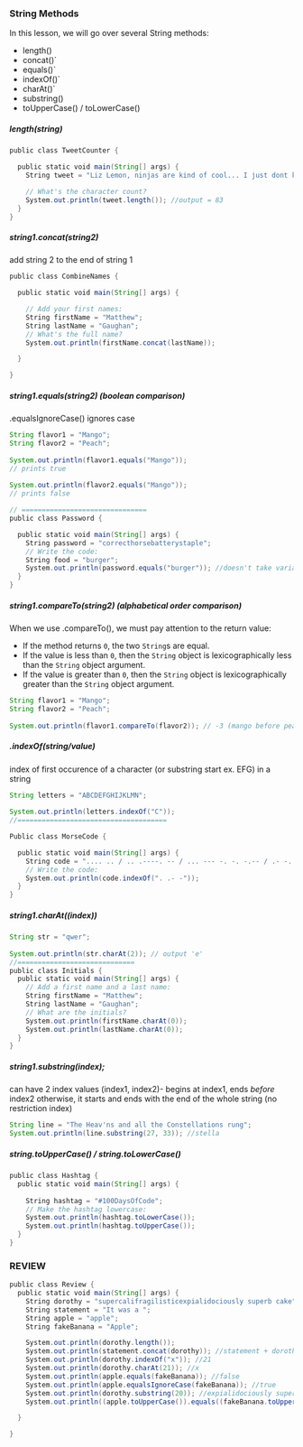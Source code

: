 ### String Methods
In this lesson, we will go over several String methods:
-   length() 
-   concat()`
-   equals()`
-   indexOf()`
-   charAt()`
-   substring()
-   toUpperCase() / toLowerCase()

##### length(string)
```java
public class TweetCounter {

  public static void main(String[] args) {
    String tweet = "Liz Lemon, ninjas are kind of cool... I just dont know any personally. Get on that.";  

    // What's the character count?
    System.out.println(tweet.length()); //output = 83
  }
}
```

##### string1.concat(string2)
add string 2 to the end of string 1
```java
public class CombineNames {

  public static void main(String[] args) {

    // Add your first names:
    String firstName = "Matthew";  
    String lastName = "Gaughan";
    // What's the full name?
    System.out.println(firstName.concat(lastName));

  }

}
```

##### string1.equals(string2) (boolean comparison)
.equalsIgnoreCase() ignores case
```java
String flavor1 = "Mango";  
String flavor2 = "Peach";  
  
System.out.println(flavor1.equals("Mango"));  
// prints true  
  
System.out.println(flavor2.equals("Mango"));  
// prints false

// ===============================
public class Password {

  public static void main(String[] args) {
    String password = "correcthorsebatterystaple";
    // Write the code:
    String food = "burger";
    System.out.println(password.equals("burger")); //doesn't take variables?
  }
}
```

##### string1.compareTo(string2) (alphabetical order comparison)
When we use .compareTo(), we must pay attention to the return value:
-   If the method returns `0`, the two `String`s are equal.
-   If the value is less than `0`, then the `String` object is lexicographically less than the `String` object argument.
-   If the value is greater than `0`, then the `String` object is lexicographically greater than the `String` object argument.
```java
String flavor1 = "Mango";  
String flavor2 = "Peach";  
  
System.out.println(flavor1.compareTo(flavor2)); // -3 (mango before peach)
```

##### .indexOf(string/value)
index of first occurence of a character (or substring start ex. EFG) in a string
```java
String letters = "ABCDEFGHIJKLMN";  
  
System.out.println(letters.indexOf("C"));
//=====================================

Public class MorseCode {

  public static void main(String[] args) {
    String code = ".... .. / .. .----. -- / ... --- -. -. -.-- / .- -. -.. / .. / .-.. .. -.- . / - --- / . .- - / .-. .- -- . -.";
    // Write the code:   
    System.out.println(code.indexOf(". .- -"));
  }
}
```

##### string1.charAt((index))
```java
String str = "qwer";  
  
System.out.println(str.charAt(2)); // output 'e'
//=============================
public class Initials {
  public static void main(String[] args) {
    // Add a first name and a last name:
    String firstName = "Matthew";  
    String lastName = "Gaughan";
    // What are the initials?
    System.out.println(firstName.charAt(0));
    System.out.println(lastName.charAt(0));
  }
}
```

##### string1.substring(index); 
can have 2 index values (index1, index2)- begins at index1, ends *before* index2 
otherwise, it starts and ends with the end of the whole string (no restriction index)
```java
String line = "The Heav'ns and all the Constellations rung";  
System.out.println(line.substring(27, 33)); //stella
```

##### string.toUpperCase() / string.toLowerCase()
```java
public class Hashtag {
  public static void main(String[] args) {
  
    String hashtag = "#100DaysOfCode";
    // Make the hashtag lowercase:
    System.out.println(hashtag.toLowerCase());
    System.out.println(hashtag.toUpperCase());
  }
}
```

### REVIEW
```java
public class Review {
  public static void main(String[] args) {
    String dorothy = "supercalifragilisticexpialidociously superb cake";
    String statement = "It was a ";
    String apple = "apple";
    String fakeBanana = "Apple";

    System.out.println(dorothy.length());
    System.out.println(statement.concat(dorothy)); //statement + dorothy
    System.out.println(dorothy.indexOf("x")); //21
    System.out.println(dorothy.charAt(21)); //x
    System.out.println(apple.equals(fakeBanana)); //false
    System.out.println(apple.equalsIgnoreCase(fakeBanana)); //true
    System.out.println(dorothy.substring(20)); //expialidociously superb cake
    System.out.println((apple.toUpperCase()).equals((fakeBanana.toUpperCase()))); //true

  }

}
```

